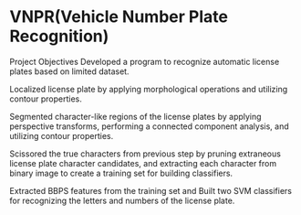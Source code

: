 # VNPR(Vehicle Number Plate Recognition)
Project Objectives
Developed a program to recognize automatic license plates based on limited dataset.

Localized license plate by applying morphological operations and utilizing contour properties.

Segmented character-like regions of the license plates by applying perspective transforms, performing a connected component analysis, and utilizing contour properties.

Scissored the true characters from previous step by pruning extraneous license plate character candidates, and extracting each character from binary image to create a training set for building classifiers.

Extracted BBPS features from the training set and Built two SVM classifiers for recognizing the letters and numbers of the license plate.
